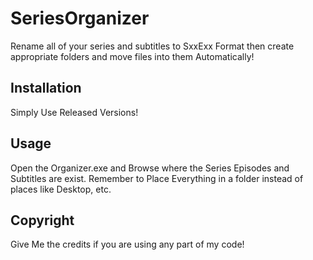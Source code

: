 # SeriesOrganizer
Rename all of your series and subtitles to SxxExx Format then create appropriate folders and move files into them Automatically!
## Installation
Simply Use Released Versions!
## Usage
Open the Organizer.exe and Browse where the Series Episodes and Subtitles are exist.
Remember to Place Everything in a folder instead of places like Desktop, etc.

## Copyright
Give Me the credits if you are using any part of my code!
